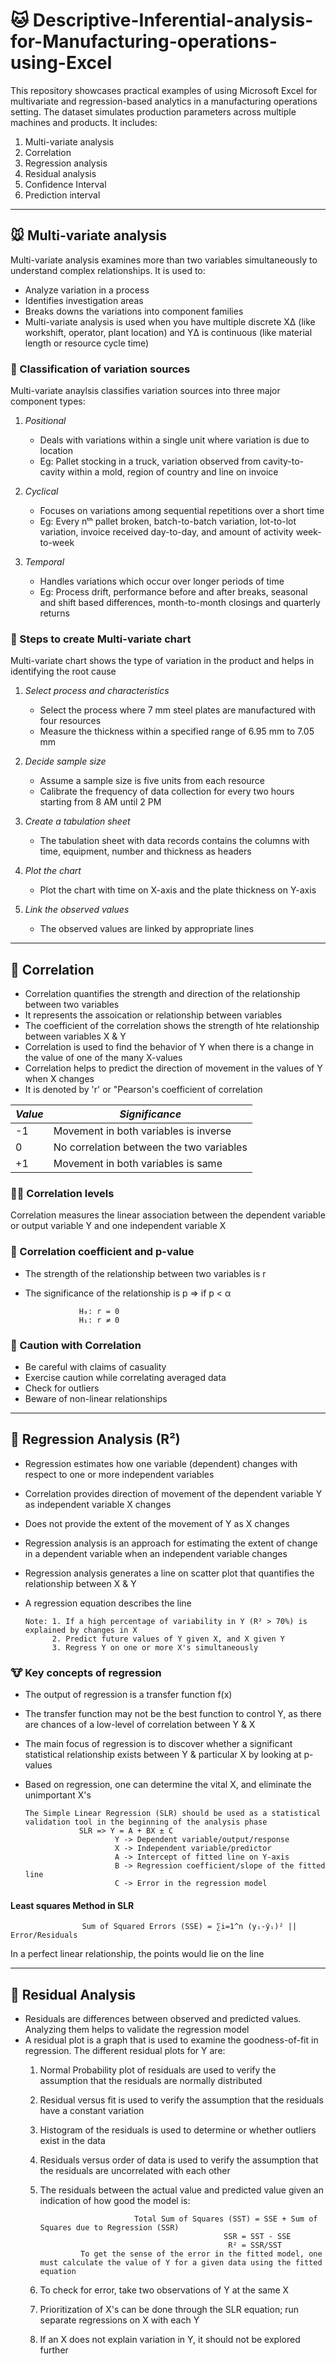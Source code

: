 # 🐱 Descriptive-Inferential-analysis-for-Manufacturing-operations-using-Excel
This repository showcases practical examples of using Microsoft Excel for multivariate and regression-based analytics in a manufacturing operations setting. The dataset simulates production parameters across multiple machines and products. It includes:

1. Multi-variate analysis
2. Correlation
3. Regression analysis
4. Residual analysis
5. Confidence Interval
6. Prediction interval

---

## 🐭 Multi-variate analysis
Multi-variate analysis examines more than two variables simultaneously to understand complex relationships. It is used to:
- Analyze variation in a process
- Identifies investigation areas
- Breaks downs the variations into component families
- Multi-variate analysis is used when you have multiple discrete XΔ (like workshift, operator, plant location) and YΔ is continuous (like material length or resource cycle time)

### 🦊 Classification of variation sources
Multi-variate anaylsis classifies variation sources into three major component types:
1. *Positional*
    - Deals with variations within a single unit where variation is due to location
    - Eg: Pallet stocking in a truck, variation observed from cavity-to-cavity within a mold, region of country and line on invoice

2. *Cyclical*
    - Focuses on variations among sequential repetitions over a short time
    - Eg: Every nᵗʰ pallet broken, batch-to-batch variation, lot-to-lot variation, invoice received day-to-day, and amount of activity week-to-week

3. *Temporal*
    - Handles variations which occur over longer periods of time
    - Eg: Process drift, performance before and after breaks, seasonal and shift based differences, month-to-month closings and quarterly returns

### 🐻 Steps to create Multi-variate chart
Multi-variate chart shows the type of variation in the product and helps in identifying the root cause
1. *Select process and characteristics*
   - Select the process where 7 mm steel plates are manufactured with four resources
   - Measure the thickness within a specified range of 6.95 mm to 7.05 mm

2. *Decide sample size*
   - Assume a sample size is five units from each resource
   - Calibrate the frequency of data collection for every two hours starting from 8 AM until 2 PM

3. *Create a tabulation sheet*
   - The tabulation sheet with data records contains the columns with time, equipment, number and thickness as headers

4. *Plot the chart*
   - Plot the chart with time on X-axis and the plate thickness on Y-axis

5. *Link the observed values*
   - The observed values are linked by appropriate lines

---

## 🐼 Correlation
- Correlation quantifies the strength and direction of the relationship between two variables
- It represents the assoication or relationship between variables
- The coefficient of the correlation shows the strength of hte relationship between variables X & Y
- Correlation is used to find the behavior of Y when there is a change in the value of one of the many X-values
- Correlation helps to predict the direction of movement in the values of Y when X changes
- It is denoted by 'r' or "Pearson's coefficient of correlation

|*Value*|*Significance*|
|--------|-------------|
|-1| Movement in both variables is inverse |
|0| No correlation between the two variables |
|+1| Movement in both variables is same |

### 🐻‍❄️ Correlation levels
Correlation measures the linear association between the dependent variable or output variable Y and one independent variable X

### 🐨 Correlation coefficient and p-value
- The strength of the relationship between two variables is r
- The significance of the relationship is p
     => if p < α

                  H₀: r = 0
                  H₁: r ≠ 0

### 🐯 Caution with Correlation
- Be careful with claims of casuality
- Exercise caution while correlating averaged data
- Check for outliers
- Beware of non-linear relationships

---

## 🦁 Regression Analysis (R²)
- Regression estimates how one variable (dependent) changes with respect to one or more independent variables
- Correlation provides direction of movement of the dependent variable Y as independent variable X changes
- Does not provide the extent of the movement of Y as X changes
- Regression analysis is an approach for estimating the extent of change in a dependent variable when an independent variable changes
- Regression analysis generates a line on scatter plot that quantifies the relationship between X & Y
- A regression equation describes the line

      Note: 1. If a high percentage of variability in Y (R² > 70%) is explained by changes in X
            2. Predict future values of Y given X, and X given Y
            3. Regress Y on one or more X's simultaneously

### 🐮 Key concepts of regression
- The output of regression is a transfer function f(x)
- The transfer function may not be the best function to control Y, as there are chances of a low-level of correlation between Y & X
- The main focus of regression is to discover whether a significant statistical relationship exists between Y & particular X by looking at p-values
- Based on regression, one can determine the vital X, and eliminate the unimportant X's

      The Simple Linear Regression (SLR) should be used as a statistical validation tool in the beginning of the analysis phase
                  SLR => Y = A + BX ± C
                          Y -> Dependent variable/output/response
                          X -> Independent variable/predictor
                          A -> Intercept of fitted line on Y-axis
                          B -> Regression coefficient/slope of the fitted line
                          C -> Error in the regression model

#### Least squares Method in SLR
                    Sum of Squared Errors (SSE) = ∑i=1^n (yᵢ-ŷᵢ)² || Error/Residuals
In a perfect linear relationship, the points would lie on the line

---

## 🐷 Residual Analysis
- Residuals are differences between observed and predicted values. Analyzing them helps to validate the regression model
- A residual plot is a graph that is used to examine the goodness-of-fit in regression. The different residual plots for Y are:
  1. Normal Probability plot of residuals are used to verify the assumption that the residuals are normally distributed
  2. Residual versus fit is used to verify the assumption that the residuals have a constant variation
  3. Histogram of the residuals is used to determine or whether outliers exist in the data
  4. Residuals versus order of data is used to verify the assumption that the residuals are uncorrelated with each other
  5. The residuals between the actual value and predicted value given an indication of how good the model is:

                              Total Sum of Squares (SST) = SSE + Sum of Squares due to Regression (SSR)
                                                  SSR = SST - SSE
                                                   R² = SSR/SST
                  To get the sense of the error in the fitted model, one must calculate the value of Y for a given data using the fitted equation
  6. To check for error, take two observations of Y at the same X
  7. Prioritization of X's can be done through the SLR equation; run separate regressions on X with each Y
  8. If an X does not explain variation in Y, it should not be explored further


